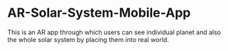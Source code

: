 # AR-Solar-System-Mobile-App
This is an AR app through which users can see individual planet and also the whole solar system by placing them into real world. 
